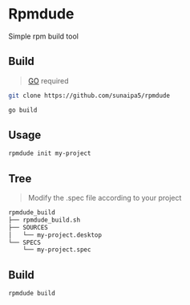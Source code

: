 # Rpmdude

Simple rpm build tool

## Build

> [GO](https://go.dev) required

```bash
git clone https://github.com/sunaipa5/rpmdude

go build
```

## Usage

```bash
rpmdude init my-project
```

## Tree

> Modify the .spec file according to your project

```bash
rpmdude_build
├── rpmdude_build.sh
├── SOURCES
│   └── my-project.desktop
└── SPECS
    └── my-project.spec

```

## Build

```bash
rpmdude build
```
